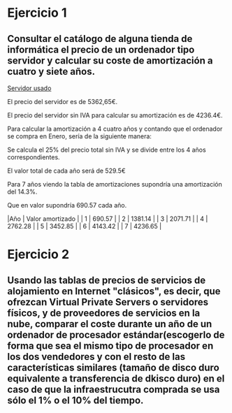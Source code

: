 # Ejercicio 1

## Consultar el catálogo de alguna tienda de informática el precio de un ordenador tipo servidor y calcular su coste de amortización a cuatro y siete años.

[Servidor usado](https://www.mercadoactual.es/hpe-hewlett-packard-enterprise-proliant-proliant-dl380-gen10-2-1442583.html)

El precio del servidor es de 5362,65€. 

El precio del servidor sin IVA para calcular su amortización es de 4236.4€.

Para calcular la amortización a 4 cuatro años y contando que el ordenador se compra en Enero, sería de la siguiente manera:

Se calcula el 25% del precio total sin IVA y se divide entre los 4 años correspondientes.


El valor total de cada año será de  529.5€

Para 7 años viendo la tabla de amortizaciones supondría una amortización del 14.3%.

Que en valor supondría 690.57 cada año.

|Año  | Valor amortizado |
| 1   |      690.57      |
| 2   |     1381.14      |
| 3   |     2071.71      |
| 4   |     2762.28      |
| 5   |     3452.85      |
| 6   |     4143.42      |
| 7   |     4236.65      |

# Ejercicio 2

## Usando las tablas de precios de servicios de alojamiento en Internet "clásicos", es decir, que ofrezcan Virtual Private Servers o servidores físicos, y de proveedores de servicios en la nube, comparar el coste durante un año de un ordenador de procesador estándar(escogerlo de forma que sea el mismo tipo de procesador en los dos vendedores y con el resto de las características similares (tamaño de disco duro equivalente a transferencia de dkisco duro) en el caso de que la infraestrucutra comprada se usa sólo el 1% o el 10% del tiempo.

